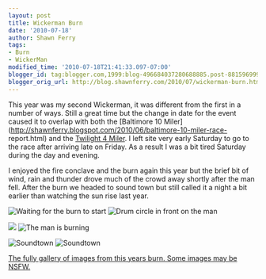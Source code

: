 ```yaml
---
layout: post
title: Wickerman Burn
date: '2010-07-18'
author: Shawn Ferry
tags:
- Burn
- WickerMan
modified_time: '2010-07-18T21:41:33.097-07:00'
blogger_id: tag:blogger.com,1999:blog-496684037280688885.post-8815969997387243491
blogger_orig_url: http://blog.shawnferry.com/2010/07/wickerman-burn.html
---
```


This year was my second Wickerman, it was different from the first in a number
of ways. Still a great time but the change in date for the event caused it to
overlap with both the [Baltimore 10
Miler](http://shawnferry.blogspot.com/2010/06/baltimore-10-miler-race-
report.html) and the [Twilight 4 Miler](http://www.twilightfourmiler.com/). I
left site very early Saturday to go to the race after arriving late on Friday.
As a result I was a bit tired Saturday during the day and evening.

I enjoyed the fire conclave and the burn again this year but the brief bit of
wind, rain and thunder drove much of the crowd away shortly after the man
fell. After the burn we headed to sound town but still called it a night a bit
earlier than watching the sun rise last year.

![Waiting for the burn to
start](http://photos.shawnferry.com/Burn/WickerMan-2010/SPF20100619DSC0260/930349792_rdnVo-M.jpg)
![Drum circle in front on the
man](http://photos.shawnferry.com/Burn/WickerMan-2010/SPF20100619DSC0353/930351896_T2sCh-M.jpg)  

![](http://photos.shawnferry.com/Burn/WickerMan-2010/SPF20100619DSC0684/930358281_HaFdn-M.jpg)
![The man is
burning](http://photos.shawnferry.com/Burn/WickerMan-2010/SPF20100619DSC1465/930363212_susZG-M.jpg)  

![Soundtown](http://photos.shawnferry.com/Burn/WickerMan-2010/SPF20100620DSC1766/930364825_TMpiN-M.jpg)
![Soundtown](http://photos.shawnferry.com/Burn/WickerMan-2010/SPF20100620DSC1870/930365370_tkJGT-M.jpg)  

[The fully gallery of images from this years burn. Some images may be
NSFW.](http://photos.shawnferry.com/Burn/WickerMan-2010/12884883_oGBro#930365370_tkJGT)

